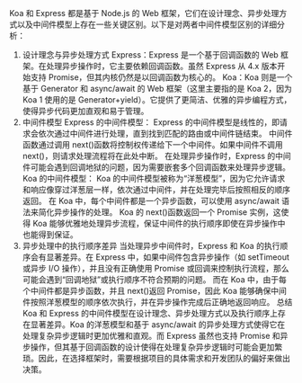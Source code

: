 Koa 和 Express 都是基于 Node.js 的 Web 框架，它们在设计理念、异步处理方式以及中间件模型上存在一些关键区别。以下是对两者中间件模型区别的详细分析：

1. 设计理念与异步处理方式
   Express：Express 是一个基于回调函数的 Web 框架。在处理异步操作时，它主要依赖回调函数。虽然 Express 从 4.x 版本开始支持 Promise，但其内核仍然是以回调函数为核心的。
   Koa：Koa 则是一个基于 Generator 和 async/await 的 Web 框架（这里主要指的是 Koa 2，因为 Koa 1 使用的是 Generator+yield）。它提供了更简洁、优雅的异步编程方式，使得异步代码更加直观和易于管理。
2. 中间件模型
   Express 的中间件模型：
   Express 的中间件模型是线性的，即请求会依次通过中间件进行处理，直到找到匹配的路由或中间件链结束。
   中间件函数通过调用 next()函数将控制权传递给下一个中间件。如果中间件不调用 next()，则请求处理流程将在此处中断。
   在处理异步操作时，Express 的中间件可能会遇到回调地狱的问题，因为需要嵌套多个回调函数来处理异步逻辑。
   Koa 的中间件模型：
   Koa 的中间件模型被称为“洋葱模型”，因为它允许请求和响应像穿过洋葱层一样，依次通过中间件，并在处理完毕后按照相反的顺序返回。
   在 Koa 中，每个中间件都是一个异步函数，可以使用 async/await 语法来简化异步操作的处理。
   Koa 的 next()函数返回一个 Promise 实例，这使得 Koa 能够优雅地处理异步流程，保证中间件的执行顺序即使在异步操作中也能得到保证。
3. 异步处理中的执行顺序差异
   当处理异步中间件时，Express 和 Koa 的执行顺序会有显著差异。在 Express 中，如果中间件包含异步操作（如 setTimeout 或异步 I/O 操作），并且没有正确使用 Promise 或回调来控制执行流程，那么可能会遇到“回调地狱”或执行顺序不符合预期的问题。
   而在 Koa 中，由于每个中间件都是异步函数，并且 next()返回 Promise，因此 Koa 能够确保中间件按照洋葱模型的顺序依次执行，并在异步操作完成后正确地返回响应。
   总结
   Koa 和 Express 的中间件模型在设计理念、异步处理方式以及执行顺序上存在显著差异。Koa 的洋葱模型和基于 async/await 的异步处理方式使得它在处理复杂异步逻辑时更加优雅和直观。而 Express 虽然也支持 Promise 和异步操作，但其基于回调函数的设计使得在处理复杂异步逻辑时可能会更加繁琐。因此，在选择框架时，需要根据项目的具体需求和开发团队的偏好来做出决策。
